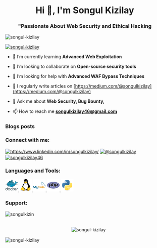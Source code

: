 <h1 align="center">Hi 👋, I'm Songul Kizilay</h1>
<h3 align="center">"Passionate About Web Security and Ethical Hacking</h3>

<p align="left"> <img src="https://komarev.com/ghpvc/?username=songul-kizilay&label=Profile%20views&color=0e75b6&style=flat" alt="songul-kizilay" /> </p>

<p align="left"> <a href="https://github.com/ryo-ma/github-profile-trophy"><img src="https://github-profile-trophy.vercel.app/?username=songul-kizilay" alt="songul-kizilay" /></a> </p>

- 🌱 I’m currently learning **Advanced Web Exploitation**

- 👯 I’m looking to collaborate on **Open-source security tools**

- 🤝 I’m looking for help with **Advanced WAF Bypass Techniques**

- 📝 I regularly write articles on [https://medium.com/@songulkizilay](https://medium.com/@songulkizilay)

- 💬 Ask me about **Web Security, Bug Bounty,**

- 📫 How to reach me **songulkizilay46@gmail.com**

### Blogs posts
<!-- BLOG-POST-LIST:START -->
<!-- BLOG-POST-LIST:END -->

<h3 align="left">Connect with me:</h3>
<p align="left">
<a href="https://www.linkedin.com/in/songulkizilay/" target="blank"><img align="center" src="https://raw.githubusercontent.com/rahuldkjain/github-profile-readme-generator/master/src/images/icons/Social/linked-in-alt.svg" alt="https://www.linkedin.com/in/songulkizilay/" height="30" width="40" /></a>
<a href="https://medium.com/@songulkizilay" target="blank"><img align="center" src="https://raw.githubusercontent.com/rahuldkjain/github-profile-readme-generator/master/src/images/icons/Social/medium.svg" alt="@songulkizilay" height="30" width="40" /></a>
<a href="https://www.hackerrank.com/songulkizilay46" target="blank"><img align="center" src="https://raw.githubusercontent.com/rahuldkjain/github-profile-readme-generator/master/src/images/icons/Social/hackerrank.svg" alt="songulkizilay46" height="30" width="40" /></a>
</p>

<h3 align="left">Languages and Tools:</h3>
<p align="left"> <a href="https://www.docker.com/" target="_blank" rel="noreferrer"> <img src="https://raw.githubusercontent.com/devicons/devicon/master/icons/docker/docker-original-wordmark.svg" alt="docker" width="40" height="40"/> </a> <a href="https://www.linux.org/" target="_blank" rel="noreferrer"> <img src="https://raw.githubusercontent.com/devicons/devicon/master/icons/linux/linux-original.svg" alt="linux" width="40" height="40"/> </a> <a href="https://www.mysql.com/" target="_blank" rel="noreferrer"> <img src="https://raw.githubusercontent.com/devicons/devicon/master/icons/mysql/mysql-original-wordmark.svg" alt="mysql" width="40" height="40"/> </a> <a href="https://www.php.net" target="_blank" rel="noreferrer"> <img src="https://raw.githubusercontent.com/devicons/devicon/master/icons/php/php-original.svg" alt="php" width="40" height="40"/> </a> <a href="https://www.python.org" target="_blank" rel="noreferrer"> <img src="https://raw.githubusercontent.com/devicons/devicon/master/icons/python/python-original.svg" alt="python" width="40" height="40"/> </a> </p>

<h3 align="left">Support:</h3>
<p><a href="https://www.buymeacoffee.com/songulkizin"> <img align="left" src="https://cdn.buymeacoffee.com/buttons/v2/default-yellow.png" height="50" width="210" alt="songulkizin" /></a></p><br><br>

<p><img align="center" src="https://github-readme-stats.vercel.app/api/top-langs?username=songul-kizilay&show_icons=true&locale=en&layout=compact" alt="songul-kizilay" /></p>

<p><img align="center" src="https://github-readme-streak-stats.herokuapp.com/?user=songul-kizilay&" alt="songul-kizilay" /></p>
